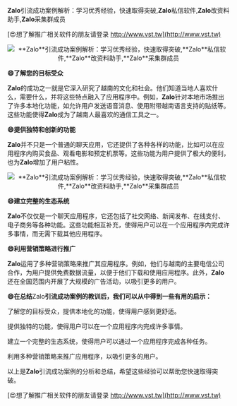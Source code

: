 **Zalo**引流成功案例解析：学习优秀经验，快速取得突破,**Zalo**私信软件,**Zalo**改资料助手,**Zalo**采集群成员

[😍想了解推广相关软件的朋友请登录 http://www.vst.tw](http://www.vst.tw)

 <center><img src="https://vst.tw/MP4/tuiguang/png/3.png" alt="**Zalo**引流成功案例解析：学习优秀经验，快速取得突破,**Zalo**私信软件,**Zalo**改资料助手,**Zalo**采集群成员"></center>

**😄了解您的目标受众**

**Zalo**的成功之一就是它深入研究了越南的文化和社会。他们知道当地人喜欢什么，需要什么，并将这些特点融入了应用程序中。例如，**Zalo**针对本地市场推出了许多本地化功能，如允许用户发送语音消息、使用附带越南语言支持的贴纸等。这些功能使得**Zalo**成为了越南人最喜欢的通信工具之一。

**😄提供独特和创新的功能**

**Zalo**并不只是一个普通的聊天应用，它还提供了各种各样的功能，比如可以在应用程序内购买食品、观看电影和预定机票等。这些功能为用户提供了极大的便利，也为**Zalo**增加了用户粘性。

 <center><img src="https://vst.tw/MP4/tuiguang/png/7.png" alt="**Zalo**引流成功案例解析：学习优秀经验，快速取得突破,**Zalo**私信软件,**Zalo**改资料助手,**Zalo**采集群成员"></center>

**😄建立完整的生态系统**

**Zalo**不仅仅是一个聊天应用程序，它还包括了社交网络、新闻发布、在线支付、电子商务等各种功能。这些功能相互补充，使得用户可以在一个应用程序内完成许多事情，而无需下载其他应用程序。

**😄利用营销策略进行推广**

**Zalo**运用了多种营销策略来推广其应用程序。例如，他们与越南的主要电信公司合作，为用户提供免费数据流量，以便于他们下载和使用应用程序。此外，**Zalo**还在全国范围内开展了大规模的广告活动，以吸引更多的用户。

**😄在总结**Zalo**引流成功案例的教训后，我们可以从中得到一些有用的启示：**

了解您的目标受众，提供本地化的功能，使得用户感到更舒适。

提供独特的功能，使得用户可以在一个应用程序内完成许多事情。

建立一个完整的生态系统，使得用户可以通过一个应用程序完成各种任务。

利用多种营销策略来推广应用程序，以吸引更多的用户。

以上是**Zalo**引流成功案例的分析和总结，希望这些经验可以帮助您快速取得突破。

[😍想了解推广相关软件的朋友请登录 http://www.vst.tw](http://www.vst.tw)



